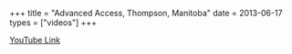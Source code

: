 +++
title = "Advanced Access, Thompson, Manitoba"
date = 2013-06-17
types = ["videos"]
+++

[YouTube Link](https://www.youtube.com/watch?v=cCloFMEI4aM)

